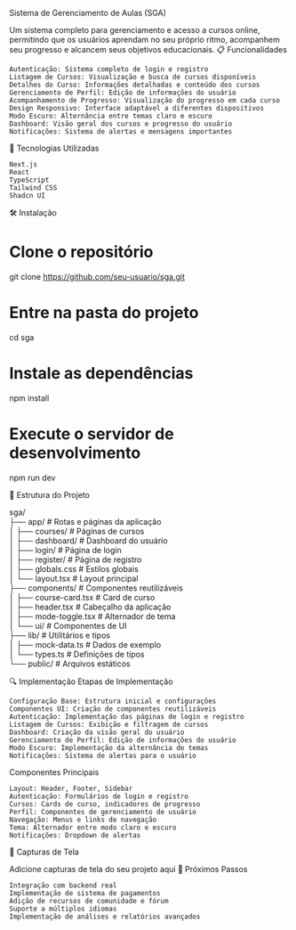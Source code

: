 Sistema de Gerenciamento de Aulas (SGA)

Um sistema completo para gerenciamento e acesso a cursos online, permitindo que os usuários aprendam no seu próprio ritmo, acompanhem seu progresso e alcancem seus objetivos educacionais.
📋 Funcionalidades

    Autenticação: Sistema completo de login e registro
    Listagem de Cursos: Visualização e busca de cursos disponíveis
    Detalhes do Curso: Informações detalhadas e conteúdo dos cursos
    Gerenciamento de Perfil: Edição de informações do usuário
    Acompanhamento de Progresso: Visualização do progresso em cada curso
    Design Responsivo: Interface adaptável a diferentes dispositivos
    Modo Escuro: Alternância entre temas claro e escuro
    Dashboard: Visão geral dos cursos e progresso do usuário
    Notificações: Sistema de alertas e mensagens importantes

🚀 Tecnologias Utilizadas

    Next.js
    React
    TypeScript
    Tailwind CSS
    Shadcn UI
    

🛠️ Instalação

# Clone o repositório
git clone https://github.com/seu-usuario/sga.git

# Entre na pasta do projeto
cd sga

# Instale as dependências
npm install

# Execute o servidor de desenvolvimento
npm run dev

📂 Estrutura do Projeto

sga/  
├── app/                    # Rotas e páginas da aplicação  
│   ├── courses/            # Páginas de cursos  
│   ├── dashboard/          # Dashboard do usuário  
│   ├── login/              # Página de login  
│   ├── register/           # Página de registro  
│   ├── globals.css         # Estilos globais  
│   └── layout.tsx          # Layout principal  
├── components/             # Componentes reutilizáveis  
│   ├── course-card.tsx     # Card de curso  
│   ├── header.tsx          # Cabeçalho da aplicação  
│   ├── mode-toggle.tsx     # Alternador de tema  
│   └── ui/                 # Componentes de UI  
├── lib/                    # Utilitários e tipos  
│   ├── mock-data.ts        # Dados de exemplo  
│   └── types.ts            # Definições de tipos  
└── public/                 # Arquivos estáticos  


🔍 Implementação
Etapas de Implementação

    Configuração Base: Estrutura inicial e configurações
    Componentes UI: Criação de componentes reutilizáveis
    Autenticação: Implementação das páginas de login e registro
    Listagem de Cursos: Exibição e filtragem de cursos
    Dashboard: Criação da visão geral do usuário
    Gerenciamento de Perfil: Edição de informações do usuário
    Modo Escuro: Implementação da alternância de temas
    Notificações: Sistema de alertas para o usuário

Componentes Principais

    Layout: Header, Footer, Sidebar
    Autenticação: Formulários de login e registro
    Cursos: Cards de curso, indicadores de progresso
    Perfil: Componentes de gerenciamento de usuário
    Navegação: Menus e links de navegação
    Tema: Alternador entre modo claro e escuro
    Notificações: Dropdown de alertas

📱 Capturas de Tela

Adicione capturas de tela do seu projeto aqui
🔮 Próximos Passos

    Integração com backend real
    Implementação de sistema de pagamentos
    Adição de recursos de comunidade e fórum
    Suporte a múltiplos idiomas
    Implementação de análises e relatórios avançados
